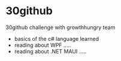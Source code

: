# 30github

30github challenge with growthhungry team

- basics of the c# language learned
- reading about WPF .....
- reading about .NET MAUI .....
